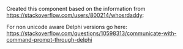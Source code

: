   Created this component based on the information from
  https://stackoverflow.com/users/800214/whosrdaddy:

  For non unicode aware Delphi versions go here:
  https://stackoverflow.com/questions/10598313/communicate-with-command-prompt-through-delphi
